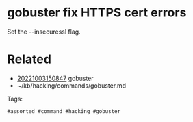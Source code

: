 # gobuster fix HTTPS cert errors
Set the --insecuressl flag.

# Related

- [20221003150847](/zet/20221003150847/README.md) gobuster
- ~/kb/hacking/commands/gobuster.md

Tags:

    #assorted #command #hacking #gobuster
